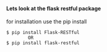 #### Lets look at the flask restful package
for installation use the pip install

    $ pip install Flask-RESTful
            OR
    $ pip install flask-restful

